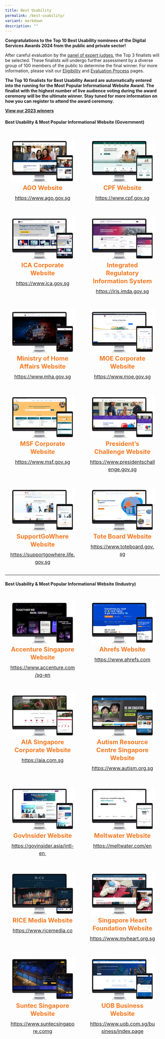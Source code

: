 ```yaml
---
title: Best Usability
permalink: /best-usability/
variant: markdown
description: ""
---
```

<style type="text/css">
.content h4 {
    color: #B41E8E;
    font-weight: 700;
}
.winner {
    font-size: 1.25rem;
    color: #F47920;
    font-weight: 700;
    line-height: 1.3 !important;
    margin-top: 0;
	  margin-bottom:8px;
}
.classification {
    font-size: 1rem;
    color: #667085;
    line-height: 1.5 !important;
}
.grid-container {
    display: grid;
    gap: 1rem;
	grid-template-columns: repeat(auto-fit, minmax(15rem, 3fr));
    justify-content: center;
	padding-top:12px;
}
	.grid-container .content{text-align:center;padding:1rem; border-radius: 8px;}

    .grid-container .content:hover {
        box-shadow: 0 0 11px rgba(33,33,33,.2);
    }
</style>

<div>
	<p><strong>Congratulations to the Top 10 Best Usability nominees of the Digital Services Awards 2024 from the public and private sector!</strong></p>
	<p>After careful evaluation by the <a aria-label="Link to Judges" href="/2024-judges/">panel of expert judges</a>, the Top 3 finalists will be selected. These finalists will undergo further assessment by a diverse group of 100 members of the public to determine the final winner. For more information, please visit our <a aria-label="Link to Eligibility" href="/eligibility/">Eligibility</a> and <a aria-label="Link to Evaluation Process" href="/evaluation-process/">Evaluation Process</a> pages.</p>
  <p><strong id="docs-internal-guid-4c9a6648-7fff-b89c-5d9f-468b576d09a3">The Top 10 finalists for Best Usability Award are automatically entered into the running for the Most Popular Informational Website Award. The finalist with the highest number of live audience voting during the award ceremony will be the ultimate winner. Stay tuned for more information on how you can register to attend the award ceremony.</strong></p>
    <p><strong><a aria-label="Link to 2023 Winners" href="/winners/2023/">View our 2023 winners</a></strong></p>
</div>
<h4 class="has-text-centered">Best Usability &amp; Most Popular Informational Website (Government)</h4>
<div class="grid-container">
	<div class="content">
		<div><img alt="" src="/images/2024%20Finalists/gov_ago.png"></div>
		<div class="winner">AGO Website</div>
		<div class="classification"><a target="_blank" href="https://www.ago.gov.sg">https://www.ago.gov.sg</a></div>
	</div>
	<div class="content">
		<div><img alt="" src="/images/2024%20Finalists/gov_cpf.png"></div>
		<div class="winner">CPF Website</div>
		<div class="classification"><a target="_blank" href="https://www.cpf.gov.sg">https://www.cpf.gov.sg</a></div>
	</div>
	<div class="content">
		<div><img alt="" src="/images/2024%20Finalists/gov_ica.png"></div>
		<div class="winner">ICA Corporate Website</div>
		<div class="classification"><a target="_blank" href="https://www.ica.gov.sg">https://www.ica.gov.sg</a></div>
	</div>
	<div class="content">
		<div><img alt="" src="/images/2024%20Finalists/gov_iris_imda.png"></div>
		<div class="winner">Integrated Regulatory Information System</div>
		<div class="classification"><a target="_blank" href="https://iris.imda.gov.sg">https://iris.imda.gov.sg</a></div>
	</div>
	<div class="content">
		<div><img alt="" src="/images/2024%20Finalists/gov_mha.png"></div>
		<div class="winner">Ministry of Home Affairs Website</div>
		<div class="classification"><a target="_blank" href="https://www.mha.gov.sg">https://www.mha.gov.sg</a></div>
	</div>
	<div class="content">
		<div><img alt="" src="/images/2024%20Finalists/gov_moe.png"></div>
		<div class="winner">MOE Corporate Website</div>
		<div class="classification"><a target="_blank" href="https://www.moe.gov.sg">https://www.moe.gov.sg</a></div>
	</div>
	<div class="content">
		<div><img alt="" src="/images/2024%20Finalists/gov_msf.png"></div>
		<div class="winner">MSF Corporate Website</div>
		<div class="classification"><a target="_blank" href="https://www.msf.gov.sg">https://www.msf.gov.sg</a></div>
	</div>
	<div class="content">
		<div><img alt="" src="/images/2024%20Finalists/gov_presidentschallenge.png"></div>
		<div class="winner">President’s Challenge Website</div>
		<div class="classification"><a target="_blank" href="https://www.presidentschallenge.gov.sg">https://www.presidentschallenge.gov.sg</a></div>
	</div>
	<div class="content">
		<div><img alt="" src="/images/2024%20Finalists/gov_supportgowhere.png"></div>
		<div class="winner">SupportGoWhere Website</div>
		<div class="classification"><a target="_blank" href="https://supportgowhere.life.gov.sg">https://supportgowhere.life.gov.sg</a></div>
	</div>
	<div class="content">
		<div><img alt="" src="/images/2024%20Finalists/gov_toteboard.png"></div>
		<div class="winner">Tote Board Website</div>
		<div class="classification"><a target="_blank" href="https://www.toteboard.gov.sg">https://www.toteboard.gov.sg</a></div>
	</div>
</div>
<hr>
<h4 class="has-text-centered">Best Usability &amp; Most Popular Informational Website (Industry)</h4>
<div class="grid-container">
	<div class="content">
		<div><img alt="" src="/images/2024%20Finalists/industry_accenture.png"></div>
		<div class="winner">Accenture Singapore Website</div>
		<div class="classification"><a target="_blank" href="https://www.accenture.com/sg-en">https://www.accenture.com/sg-en</a></div>
	</div>
	<div class="content">
		<div><img alt="" src="/images/2024%20Finalists/industry_ahrefs.png"></div>
		<div class="winner">Ahrefs Website</div>
		<div class="classification"><a target="_blank" href="https://www.ahrefs.com">https://www.ahrefs.com</a></div>
	</div>
	<div class="content">
		<div><img alt="" src="/images/2024%20Finalists/industry_aia.png"></div>
		<div class="winner">AIA Singapore Corporate Website</div>
		<div class="classification"><a target="_blank" href="https://aia.com.sg">https://aia.com.sg</a></div>
	</div>
	<div class="content">
		<div><img alt="" src="/images/2024%20Finalists/industry_autism.png"></div>
		<div class="winner">Autism Resource Centre Singapore Website</div>
		<div class="classification"><a target="_blank" href="https://www.autism.org.sg">https://www.autism.org.sg</a></div>
	</div>
	<div class="content">
		<div><img alt="" src="/images/2024%20Finalists/industry_govinsider.png"></div>
		<div class="winner">GovInsider Website</div>
		<div class="classification"><a target="_blank" href="https://govinsider.asia/intl-en">https://govinsider.asia/intl-en&nbsp;</a></div>
	</div>
	<div class="content">
		<div><img alt="" src="/images/2024%20Finalists/industry_meltwater.png"></div>
		<div class="winner">Meltwater Website</div>
		<div class="classification"><a target="_blank" href="https://meltwater.com/en/">https://meltwater.com/en</a></div>
	</div>
	<div class="content">
		<div><img alt="" src="/images/2024%20Finalists/industry_ricemedia.png"></div>
		<div class="winner">RICE Media Website</div>
		<div class="classification"><a target="_blank" href="https://www.ricemedia.co">https://www.ricemedia.co</a></div>
	</div>
	<div class="content">
		<div><img alt="" src="/images/2024%20Finalists/industry_myheart.png"></div>
		<div class="winner">Singapore Heart Foundation Website</div>
		<div class="classification"><a target="_blank" href="https://www.myheart.org.sg">https://www.myheart.org.sg</a></div>
	</div>
	<div class="content">
		<div><img alt="" src="/images/2024%20Finalists/industry_suntecsingapore.png"></div>
		<div class="winner">Suntec Singapore Website</div>
		<div class="classification"><a target="_blank" href="https://www.suntecsingapore.com">https://www.suntecsingapore.comg</a></div>
	</div>
	<div class="content">
		<div><img alt="" src="/images/2024%20Finalists/industry_uob.png"></div>
		<div class="winner">UOB Business Website</div>
		<div class="classification"><a target="_blank" href="https://www.uob.com.sg/business/index.page">https://www.uob.com.sg/business/index.page</a></div>
	</div>
</div>